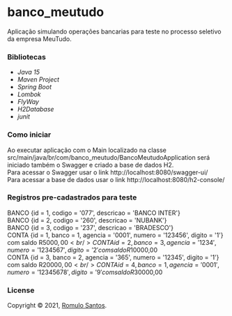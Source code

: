 # banco_meutudo

Aplicação simulando operações bancarias para teste no processo seletivo da empresa MeuTudo.

### Bibliotecas
- _Java 15_
- _Maven Project_
- _Spring Boot_ 
- _Lombok_ 
- _FlyWay_ 
- _H2Database_ 
- _junit_ 

### Como iniciar
Ao executar aplicação com o Main localizado na classe src/main/java/br/com/banco_meutudo/BancoMeutudoApplication será 
iniciado também o Swagger e criado a base de dados H2. <br/>
Para acessar o Swagger usar o link http://localhost:8080/swagger-ui/ <br/>
Para acessar a base de dados usar o link http://localhost:8080/h2-console/ <br/>

### Registros pre-cadastrados para teste
BANCO {id = 1, codigo = '077', descricao = 'BANCO INTER'}<br/>
BANCO {id = 2, codigo = '260', descricao = 'NUBANK'}<br/>
BANCO {id = 3, codigo = '237', descricao = 'BRADESCO'}<br/>
CONTA {id = 1, banco = 1, agencia = '0001', numero = '123456', digito = '1'} com saldo R$5000,00<br/>
CONTA {id = 2, banco = 3, agencia = '1234', numero = '1234567', digito = '2'} com saldo R$10000,00<br/>
CONTA {id = 3, banco = 2, agencia = '365', numero = '12345', digito = '1'} com saldo R$20000,00<br/>
CONTA {id = 4, banco = 1, agencia = '0001', numero = '12345678', digito = '9'} com saldo R$30000,00<br/>

### License

Copyright © 2021, [Romulo Santos](https://github.com/romulomsantos).